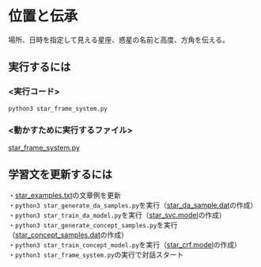 # 位置と伝承 
場所、日時を指定して見える星座、惑星の名前と高度、方角を伝える。

## 実行するには  
### <実行コード>  
`python3 star_frame_system.py`  

### <動かすために実行するファイル>  
[star_frame_system.py](https://github.com/oshiooshi/Orbit/blob/main/oshio/pos/star_frame_system.py)  

## 学習文を更新するには  
・[star_examples.txt](https://github.com/oshiooshi/Orbit/blob/main/oshio/pos/star_examples.txt)の文章例を更新  
・`python3 star_generate_da_samples.py`を実行（[star_da_sample.dat](https://github.com/oshiooshi/Orbit/blob/main/oshio/pos/star_da_samples.dat)の作成）  
・`python3 star_train_da_model.py`を実行（[star_svc.model](https://github.com/oshiooshi/Orbit/blob/main/oshio/pos/star_svc.model)の作成）  
・`python3 star_generate_concept_samples.py`を実行（[star_concept_samples.dat](https://github.com/oshiooshi/Orbit/blob/main/oshio/pos/star_concept_samples.dat)の作成）  
・`python3 star_train_concept_model.py`を実行（[star_crf.model](https://github.com/oshiooshi/Orbit/blob/main/oshio/pos/star_crf.model)の作成）  
・`python3 star_frame_system.py`の実行で対話スタート   
